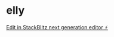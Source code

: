 # elly

[Edit in StackBlitz next generation editor ⚡️](https://stackblitz.com/~/github.com/hamoodza/elly)